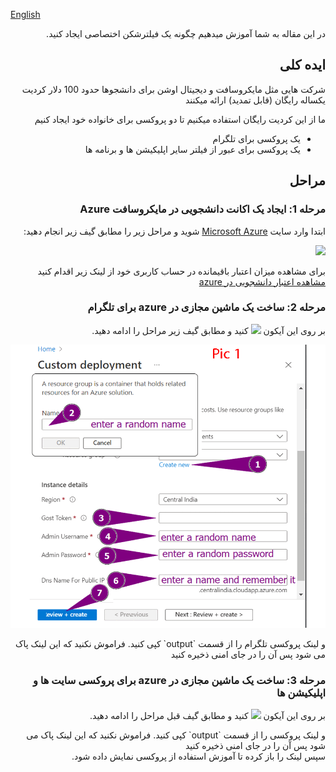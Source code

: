 [English](https://github.com/hiddify/hiddify-config/wiki/Quick-Installation-on-Microsoft-Azure)

<div dir="rtl" markdown="1">
در این مقاله به شما آموزش میدهیم چگونه یک فیلترشکن اختصاصی ایجاد کنید.


## ایده کلی
شرکت هایی مثل مایکروسافت و دیجیتال اوشن برای دانشجوها حدود 100 دلار کردیت یکساله رایگان (قابل تمدید) ارائه میکنند

ما از این کردیت رایگان استفاده میکنیم تا دو پروکسی برای خانواده خود ایجاد کنیم

- یک پروکسی برای تلگرام
- یک پروکسی برای عبور از فیلتر سایر اپلیکیشن ها و برنامه ها

## مراحل
### مرحله 1: ایجاد یک اکانت دانشجویی در مایکروسافت Azure


ابتدا وارد سایت [Microsoft Azure](https://azure.microsoft.com/en-us/free/students/) شوید
و مراحل زیر را مطابق گیف زیر انجام دهید:

![](http://hiddify.github.io/assets/create_student_account.gif)

برای مشاهده میزان اعتبار باقیمانده در حساب کاربری خود از لینک زیر اقدام کنید
[مشاهده اعتبار دانشجویی در azure](https://www.microsoftazuresponsorships.com/Balance)

### مرحله 2: ساخت یک ماشین مجازی در azure برای تلگرام

  
بر روی این آیکون
<a href="https://portal.azure.com/#create/Microsoft.Template/uri/https%3A%2F%2Fraw.githubusercontent.com%2Fhiddify%2Fconfig%2Fmain%2Ftelegram%2Ftelegram-vm-azure-template.json" target="_blank"><img src="https://aka.ms/deploytoazurebutton"/></a>
کنید
و مطابق گیف زیر مراحل را ادامه دهید.


![](https://github.com/hiddify/hiddify.github.io/raw/main/assets/azure-auto-deploy.gif)
<div class="alert alert-success">
و لینک پروکسی تلگرام را از قسمت `output` کپی کنید. فراموش نکنید که این لینک پاک می شود پس آن را در جای امنی ذخیره کنید
</div>






  
### مرحله 3: ساخت یک ماشین مجازی در azure برای پروکسی سایت ها و اپلیکیشن ها

  
بر روی این آیکون
<a href="https://portal.azure.com/#create/Microsoft.Template/uri/https%3A%2F%2Fraw.githubusercontent.com%2Fhiddify%2Fconfig%2Fmain%2Fshadowsocks%2Fss-azure-template.json" target="_blank"><img src="https://aka.ms/deploytoazurebutton"/></a>
کنید
و مطابق گیف قبل مراحل را ادامه دهید.

<div class="alert alert-success">
و لینک پروکسی را از قسمت `output` کپی کنید. فراموش نکنید که این لینک پاک می شود پس آن را در جای امنی ذخیره کنید
</div>
سپس لینک را باز کرده تا آموزش استفاده از پروکسی نمایش داده شود. 


</div>